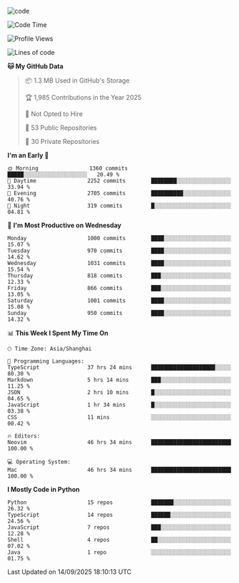 
<!--
**liuyaanng/liuyaanng** is a ✨ _special_ ✨ repository because its `README.md` (this file) appears on your GitHub profile.

Here are some ideas to get you started:

- 🔭 I’m currently working on ...
- 🌱 I’m currently learning ...
- 👯 I’m looking to collaborate on ...
- 🤔 I’m looking for help with ...
- 💬 Ask me about ...
- 📫 How to reach me: ...
- 😄 Pronouns: ...
- ⚡ Fun fact: ...
-->


![code](https://cdn.jsdelivr.net/gh/liuyaanng/liuyaanng@1.0/code.gif) 

<!--START_SECTION:waka-->
![Code Time](http://img.shields.io/badge/Code%20Time-1%2C939%20hrs%2050%20mins-blue)

![Profile Views](http://img.shields.io/badge/Profile%20Views-0-blue)

![Lines of code](https://img.shields.io/badge/From%20Hello%20World%20I%27ve%20Written-27.2%20million%20lines%20of%20code-blue)

**🐱 My GitHub Data** 

> 📦 1.3 MB Used in GitHub's Storage 
 > 
> 🏆 1,985 Contributions in the Year 2025
 > 
> 🚫 Not Opted to Hire
 > 
> 📜 53 Public Repositories 
 > 
> 🔑 30 Private Repositories 
 > 
**I'm an Early 🐤** 

```text
🌞 Morning                1360 commits        █████░░░░░░░░░░░░░░░░░░░░   20.49 % 
🌆 Daytime                2252 commits        ████████░░░░░░░░░░░░░░░░░   33.94 % 
🌃 Evening                2705 commits        ██████████░░░░░░░░░░░░░░░   40.76 % 
🌙 Night                  319 commits         █░░░░░░░░░░░░░░░░░░░░░░░░   04.81 % 
```
📅 **I'm Most Productive on Wednesday** 

```text
Monday                   1000 commits        ████░░░░░░░░░░░░░░░░░░░░░   15.07 % 
Tuesday                  970 commits         ████░░░░░░░░░░░░░░░░░░░░░   14.62 % 
Wednesday                1031 commits        ████░░░░░░░░░░░░░░░░░░░░░   15.54 % 
Thursday                 818 commits         ███░░░░░░░░░░░░░░░░░░░░░░   12.33 % 
Friday                   866 commits         ███░░░░░░░░░░░░░░░░░░░░░░   13.05 % 
Saturday                 1001 commits        ████░░░░░░░░░░░░░░░░░░░░░   15.08 % 
Sunday                   950 commits         ████░░░░░░░░░░░░░░░░░░░░░   14.32 % 
```


📊 **This Week I Spent My Time On** 

```text
🕑︎ Time Zone: Asia/Shanghai

💬 Programming Languages: 
TypeScript               37 hrs 24 mins      ████████████████████░░░░░   80.30 % 
Markdown                 5 hrs 14 mins       ███░░░░░░░░░░░░░░░░░░░░░░   11.25 % 
JSON                     2 hrs 10 mins       █░░░░░░░░░░░░░░░░░░░░░░░░   04.65 % 
JavaScript               1 hr 34 mins        █░░░░░░░░░░░░░░░░░░░░░░░░   03.38 % 
CSS                      11 mins             ░░░░░░░░░░░░░░░░░░░░░░░░░   00.42 % 

🔥 Editors: 
Neovim                   46 hrs 34 mins      █████████████████████████   100.00 % 

💻 Operating System: 
Mac                      46 hrs 34 mins      █████████████████████████   100.00 % 
```

**I Mostly Code in Python** 

```text
Python                   15 repos            ███████░░░░░░░░░░░░░░░░░░   26.32 % 
TypeScript               14 repos            ██████░░░░░░░░░░░░░░░░░░░   24.56 % 
JavaScript               7 repos             ███░░░░░░░░░░░░░░░░░░░░░░   12.28 % 
Shell                    4 repos             ██░░░░░░░░░░░░░░░░░░░░░░░   07.02 % 
Java                     1 repo              ░░░░░░░░░░░░░░░░░░░░░░░░░   01.75 % 
```




 Last Updated on 14/09/2025 18:10:13 UTC
<!--END_SECTION:waka-->

